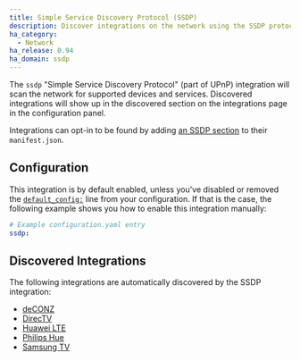 ```yaml
---
title: Simple Service Discovery Protocol (SSDP)
description: Discover integrations on the network using the SSDP protocol.
ha_category:
  - Network
ha_release: 0.94
ha_domain: ssdp
---
```


The `ssdp` "Simple Service Discovery Protocol" (part of UPnP) integration will scan the network for supported devices and services. Discovered integrations will show up in the discovered section on the integrations page in the configuration panel.

Integrations can opt-in to be found by adding [an SSDP section](https://developers.home-assistant.io/docs/en/next/creating_integration_manifest.html#ssdp) to their `manifest.json`.

## Configuration

This integration is by default enabled, unless you've disabled or removed the [`default_config:`](https://www.home-assistant.io/integrations/default_config/) line from your configuration. If that is the case, the following example shows you how to enable this integration manually:

```yaml
# Example configuration.yaml entry
ssdp:
```

## Discovered Integrations

The following integrations are automatically discovered by the SSDP integration:

 - [deCONZ](../deconz/)
 - [DirecTV](/integrations/directv/)
 - [Huawei LTE](../huawei_lte/)
 - [Philips Hue](../hue/)
 - [Samsung TV](../samsungtv/)
